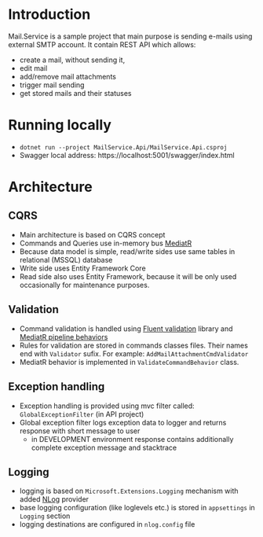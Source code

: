 # Introduction

Mail.Service is a sample project that main purpose is sending e-mails using external SMTP account.
It contain REST API which allows:
- create a mail, without sending it,
- edit mail
- add/remove mail attachments
- trigger mail sending
- get stored mails and their statuses

# Running locally

- `dotnet run --project MailService.Api/MailService.Api.csproj` 
- Swagger local address: https://localhost:5001/swagger/index.html

# Architecture

## CQRS

- Main architecture is based on CQRS concept
- Commands and Queries use in-memory bus [MediatR](https://github.com/jbogard/MediatR)
- Because data model is simple, read/write sides use same tables in relational (MSSQL) database
- Write side uses Entity Framework Core 
- Read side also uses Entity Framework, because it will be only used occasionally for maintenance purposes.

## Validation

- Command validation is handled using [Fluent validation](https://fluentvalidation.net/) library and [MediatR pipeline behaviors](https://github.com/jbogard/MediatR/wiki/Behaviors)
- Rules for validation are stored in commands classes files. Their names end with `Validator` sufix. For example: `AddMailAttachmentCmdValidator`
- MediatR behavior is implemented in `ValidateCommandBehavior` class.

## Exception handling

- Exception handling is provided using mvc filter called: `GlobalExceptionFilter` (in API project)
- Global exception filter logs exception data to logger and returns response with short message to user
  - in DEVELOPMENT environment response contains additionally complete exception message and stacktrace

## Logging

- logging is based on `Microsoft.Extensions.Logging` mechanism with added [NLog](https://nlog-project.org/) provider
- base logging configuration (like loglevels etc.) is stored in `appsettings` in `Logging` section
- logging destinations are configured in `nlog.config` file